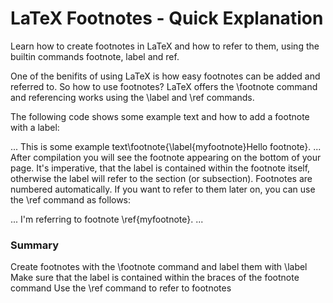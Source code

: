 LaTeX Footnotes - Quick Explanation
==============================
Learn how to create footnotes in LaTeX and how to refer to them, using the builtin commands footnote, label and ref.



 
One of the benifits of using LaTeX is how easy footnotes can be added and referred to. So how to use footnotes? LaTeX offers the \footnote command and referencing works using the \label and \ref commands.

The following code shows some example text and how to add a footnote with a label:

...
This is some example text\footnote{\label{myfootnote}Hello footnote}.
...
After compilation you will see the footnote appearing on the bottom of your page. It's imperative, that the label is contained within the footnote itself, otherwise the label will refer to the section (or subsection). Footnotes are numbered automatically. If you want to refer to them later on, you can use the \ref command as follows:

...
I'm referring to footnote \ref{myfootnote}.
...
### Summary

Create footnotes with the \footnote command and label them with \label
Make sure that the label is contained within the braces of the footnote command
Use the \ref command to refer to footnotes
